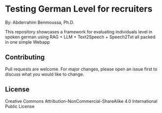 # Testing German Level for recruiters 
By: Abderrahim Benmoussa, Ph.D.

This repository showcases a framework for evaluating individuals level in spoken german using RAG + LLM + Text2Speech + Speech2Txt all packed in one simple Webapp

## Contributing

Pull requests are welcome. For major changes, please open an issue first to discuss what you would like to change. 

## License

Creative Commons Attribution-NonCommercial-ShareAlike 4.0 International Public License
